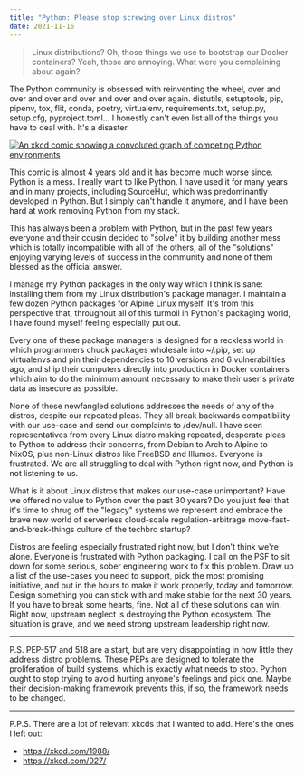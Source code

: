 ```yaml
---
title: "Python: Please stop screwing over Linux distros"
date: 2021-11-16
---
```


> Linux distributions? Oh, those things we use to bootstrap our Docker
> containers? Yeah, those are annoying. What were you complaining about again?

The Python community is obsessed with reinventing the wheel, over and over and
over and over and over and over again. distutils, setuptools, pip, pipenv, tox,
flit, conda, poetry, virtualenv, requirements.txt, setup.py, setup.cfg,
pyproject.toml... I honestly can't even list all of the things you have to deal
with. It's a disaster.

[![An xkcd comic showing a convoluted graph of competing Python environments](https://imgs.xkcd.com/comics/python_environment.png)](https://xkcd.com/1987/)

This comic is almost 4 years old and it has become much worse since. Python is a
mess. I really want to like Python. I have used it for many years and in many
projects, including SourceHut, which was predominantly developed in Python. But
I simply can't handle it anymore, and I have been hard at work removing Python
from my stack.

This has always been a problem with Python, but in the past few years everyone
and their cousin decided to "solve" it by building another mess which is totally
incompatible with all of the others, all of the "solutions" enjoying varying
levels of success in the community and none of them blessed as the official
answer.

I manage my Python packages in the only way which I think is sane: installing
them from my Linux distribution's package manager. I maintain a few dozen Python
packages for Alpine Linux myself. It's from this perspective that, throughout
all of this turmoil in Python's packaging world, I have found myself feeling
especially put out.

Every one of these package managers is designed for a reckless world in which
programmers chuck packages wholesale into ~/.pip, set up virtualenvs and pin
their dependencies to 10 versions and 6 vulnerabilities ago, and ship their
computers directly into production in Docker containers which aim to do the
minimum amount necessary to make their user's private data as insecure as
possible.

None of these newfangled solutions addresses the needs of any of the distros,
despite our repeated pleas. They all break backwards compatibility with our
use-case and send our complaints to /dev/null. I have seen representatives from
every Linux distro making repeated, desperate pleas to Python to address their
concerns, from Debian to Arch to Alpine to NixOS, plus non-Linux distros like
FreeBSD and Illumos. Everyone is frustrated. We are all struggling to deal with
Python right now, and Python is not listening to us.

What is it about Linux distros that makes our use-case unimportant? Have we
offered no value to Python over the past 30 years? Do you just feel that it's
time to shrug off the "legacy" systems we represent and embrace the brave new
world of serverless cloud-scale regulation-arbitrage move-fast-and-break-things 
culture of the techbro startup?

Distros are feeling especially frustrated right now, but I don't think we're
alone. Everyone is frustrated with Python packaging. I call on the PSF to sit
down for some serious, sober engineering work to fix this problem. Draw up a
list of the use-cases you need to support, pick the most promising initiative,
and put in the hours to make it work properly, today and tomorrow. Design
something you can stick with and make stable for the next 30 years. If you have
to break some hearts, fine. Not all of these solutions can win. Right now,
upstream neglect is destroying the Python ecosystem. The situation is grave, and
we need strong upstream leadership right now.

---

P.S. PEP-517 and 518 are a start, but are very disappointing in how little they
address distro problems. These PEPs are designed to tolerate the proliferation
of build systems, which is exactly what needs to stop. Python ought to stop
trying to avoid hurting anyone's feelings and pick one. Maybe their
decision-making framework prevents this, if so, the framework needs to be
changed.

---

P.P.S. There are a lot of relevant xkcds that I wanted to add. Here's the ones I
left out:

- https://xkcd.com/1988/
- https://xkcd.com/927/
